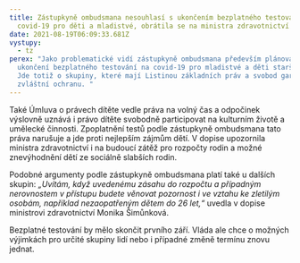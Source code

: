 ```yaml
---
title: Zástupkyně ombudsmana nesouhlasí s ukončením bezplatného testování na
  covid-19 pro děti a mladistvé, obrátila se na ministra zdravotnictví
date: 2021-08-19T06:09:33.681Z
vystupy:
  - tz
perex: "Jako problematické vidí zástupkyně ombudsmana především plánované
  ukončení bezplatného testování na covid-19 pro mladistvé a děti starší 12 let.
  Jde totiž o skupiny, které mají Listinou základních práv a svobod garantovanou
  zvláštní ochranu. "
---
```

<p>Také Úmluva o právech dítěte vedle práva na volný čas a odpočinek výslovně uznává i právo dítěte svobodně participovat na kulturním životě a umělecké činnosti. Zpoplatnění testů podle zástupkyně ombudsmana tato práva narušuje a jde proti nejlepším zájmům dětí. V&nbsp;dopise upozornila ministra zdravotnictví i na budoucí zátěž pro rozpočty rodin a možné znevýhodnění dětí ze sociálně slabších rodin.</p>

<p>Podobné argumenty podle zástupkyně ombudsmana platí také u dalších skupin: <em>&bdquo;Uvítám, když uvedenému zásahu do rozpočtu a&nbsp;případným nerovnostem v&nbsp;přístupu budete věnovat pozornost i ve vztahu ke&nbsp;zletilým osobám, například nezaopatřeným dětem do 26 let,&ldquo;</em> uvedla v&nbsp;dopise ministrovi zdravotnictví Monika Šimůnková. &nbsp;</p>

<p>Bezplatné testování by mělo skončit prvního září. Vláda ale chce o možných výjimkách pro určité skupiny lidí nebo i případné změně termínu znovu jednat.</p>
